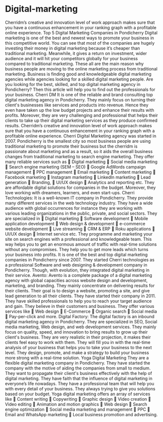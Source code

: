# Digital-marketing
Cherridm’s creative and innovation level of work approach makes sure that you have a continuous enhancement in your ranking graph with a profitable online experience. 
Top 5 Digital Marketing Companies in Pondicherry
Digital marketing is one of the best and newest ways to promote your business in this competitive world. You can see that most of the companies are hugely investing their money in digital marketing because it’s cheaper than traditional marketing. Meanwhile, it gives a return on investment, wider audience and it will hit your competitors globally for your business compared to traditional marketing. These all are the main reason why business people are moving to the online marketing process from traditional marketing. Business is finding good and knowledgeable digital marketing agencies while agencies looking for a skilled digital marketing people.
Are you looking for the best, skilled, and top digital marketing agency in Pondicherry? Then this article will help you to find out the professionals for your business.
Cherri DM
It is one of the reliable and brand consulting top digital marketing agency in Pondicherry. They mainly focus on turning their client's businesses like services and products into revenue. Hence they even have taken up the low budget projects and enhance their results with profits. Moreover, they are very challenging and professional that helps their clients to take up their digital marketing services as they produce confirmed results. Cherridm’s creative and innovation level of work approach makes sure that you have a continuous enhancement in your ranking graph with a profitable online experience. 
Cherri Digital Marketing agency was started in 2007. Pondicherry is the smallest city so most business people are using traditional marketing to promote their business but the cherridm is passionate about marketing and as a result, so it aids the overall business changes from traditional marketing to search engine marketing. They offer many reliable services such as 
	Digital marketing
	Social media marketing
	Search engine marketing (SEM – SEO)
	Google AdWords campaign management
	PPC management
	Email marketing
	Content marketing
	Facebook marketing
	Instagram marketing
	LinkedIn marketing
	Lead generation
	Branding,
	UI/UX design
	Analytics and reporting etc.
They are affordable digital solutions for companies in the budget. Moreover, they love working with dreamers, learners, and even start-ups.
Cherri Technologies:
It is a well-known IT company in Pondicherry. They provide many different services in the web technology industry. They have a wide audience with global occurrences for instance they are working with various leading organizations in the public, private, and social sectors. They are specialized in 
	Digital marketing
	Software development
	Mobile application development
	Web design & development
	e-commerce website development
	Live streaming
	CRM & ERP 
	Roku applications 
	UI/UX design
	Internet service etc.
They programme and marketing your site on search engines with a professional and knowledgeable team. This way helps you to get an enormous amount of traffic with real-time solutions without any compromises. They help you to get more leads which turns your business into profits. 
It is one of the best and top digital marketing companies in Pondicherry since 2007. They started Cherri technologies as a professional Software and web designing & development company in Pondicherry. Though, with evolution, they integrated digital marketing in their service. 
Avento:
Avento is a complete package of a digital marketing agency with global capacities across website design and development, marketing, and branding. They mainly concentrate on delivering results for their clients. Their goal is to design a website, promoting a site, and give lead generation to all their clients. They have started their company in 2011. They have skilled professionals to help you to reach your target audience and gain. They believe in their customers and business. They offer various services like 
	Web design
	E-Commerce
	Organic search
	Social media
	Pay-per-click and more.
Digital Factory:
The digital factory is an inbound digital marketing agency in Pondicherry. They are specialized in SEO, Social media marketing, Web design, and web development services. They mainly focus on quality, speed, and innovation to bring results to grow up their client's business. They are very realistic in their projection, it makes their clients feel easy to work with them. They will fill you in with the real-time analysis of your business that helps you to take your business to the next level. They design, promote, and make a strategy to build your business more strong with a real-time solution.
Yoga Digital Marketing
They are a flexible digital marketing company in Pondicherry. They have started the company with the motive of aiding the companies from small to medium. They want to propagate their client's business effectively with the help of digital marketing. They have faith that the influence of digital marketing in everyone’s life nowadays. They have a professional team that will help you with every detail of your business. They always trying to give you solutions based on your budget.
Yoga digital marketing offers an array of services like
	Content writing 
	Copywriting
	Graphic design
	Video creation
	Video editing
	Animation and motion graphics
	Web design
	Search engine optimization
	Social media marketing and management
	PPC
	Email and WhatsApp marketing
	Local business promotion and advertising.
